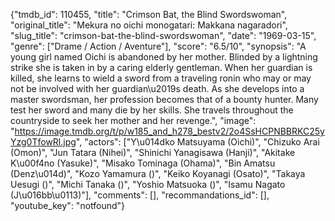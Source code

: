 {"tmdb_id": 110455, "title": "Crimson Bat, the Blind Swordswoman", "original_title": "Mekura no oichi monogatari: Makkana nagaradori", "slug_title": "crimson-bat-the-blind-swordswoman", "date": "1969-03-15", "genre": ["Drame / Action / Aventure"], "score": "6.5/10", "synopsis": "A young girl named Oichi is abandoned by her mother. Blinded by a lightning strike she is taken in by a caring elderly gentleman.  When her guardian is killed, she learns to wield a sword from a traveling ronin who may or may not be involved with her guardian\u2019s death.  As she develops into a master swordsman, her profession becomes that of a bounty hunter. Many test her sword and many die by her skills. She travels throughout the countryside to seek her mother and her revenge.", "image": "https://image.tmdb.org/t/p/w185_and_h278_bestv2/2o4SsHCPNBBRKC25yYzg0TfowRl.jpg", "actors": ["Y\u014dko Matsuyama (Oichi)", "Chizuko Arai (Omon)", "Jun Tatara (Nihei)", "Shinichi Yanagisawa (Hanji)", "Akitake K\u00f4no (Yasuke)", "Misako Tominaga (Ohama)", "Bin Amatsu (Denz\u014d)", "Kozo Yamamura ()", "Keiko Koyanagi (Osato)", "Takaya Uesugi ()", "Michi Tanaka ()", "Yoshio Matsuoka ()", "Isamu Nagato (J\u016bb\u0113)"], "comments": [], "recommandations_id": [], "youtube_key": "notfound"}